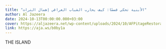 ```yaml
---
title: "الأبنية تحكي قصصًا: كيف يحارب الشباب العراقي إهمال التراث"
author: Al Jazeera
date: 2024-10-13T00:00:00.000+03:00
cover: https://aljazeera.net/wp-content/uploads/2024/10/AFPitageRestoration-1728643507.jpg?w=770&resize=770%2C513&quality=80
link: https://aja.ws/b0by1a
---
```

THE ISLAND
